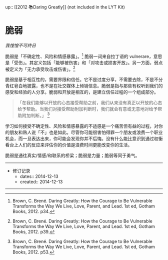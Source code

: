 up:: [[2012 📚Daring Greatly]] (not included in the LYT Kit)

# 脆弱

_我惶惶不可终日_  

脆弱是「不确定性、风险和情感暴露」。[^1] 脆弱一词来自拉丁语的 vulnerare，意思是「受伤」。其定义包括「能够被伤害」和「对攻击或损害开放」。另一方面，弱点被定义为「无力承受攻击或伤害」。[^2]  

脆弱是基于相互性的，需要界限和信任。它不是过度分享，不需要去除，不是不分青红皂白地披露，也不是在社交媒体上倾销信息。脆弱是指与那些有权听到我们的感受和经验的人分享。脆弱和开放是相互的，是建立信任过程的一个组成部分。

> 「在我们能够以开放的心态接受帮助之前，我们从来没有真正以开放的心态给予帮助。当我们对接受帮助附加判断时，我们就会有意或无意地对给予帮助附加判断。」 [^3]

学习如何接受不确定性、风险和情感暴露的不适感是一个痛苦但有益的过程，对你的朋友和熟人说「不」也是如此。尽管你可能很害怕得罪一个朋友或浪费一个职业机会，而一旦表达出来，你可能会发现你并不后悔。没有什么能比意识到通过权衡看台上人们的反应来评估你的价值是浪费时间更能改变你的生活。

脆弱是通往真实/情感/和联系的桥梁；脆弱是力量；脆弱等同于勇气。

[^1]: Brown, C. Brené. Daring Greatly: How the Courage to Be Vulnerable Transforms the Way We Live, Love, Parent, and Lead. 1st ed, Gotham Books, 2012. p34.

[^2]: Brown, C. Brené. Daring Greatly: How the Courage to Be Vulnerable Transforms the Way We Live, Love, Parent, and Lead. 1st ed, Gotham Books, 2012. p39.

[^3]: Brown, C. Brené. Daring Greatly: How the Courage to Be Vulnerable Transforms the Way We Live, Love, Parent, and Lead. 1st ed, Gotham Books, 2012. p53.

---

- 修订记录
	- dates:: 2014-12-13
	- created:: 2014-12-13

---
